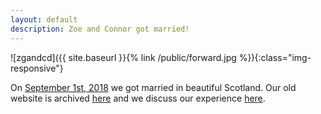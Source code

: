 ```yaml
---
layout: default
description: Zoe and Connor got married!
---
```


![zgandcd]({{ site.baseurl }}{% link /public/forward.jpg %}){:class="img-responsive"}

On [September 1st, 2018](https://www.nytimes.com/2018/09/02/fashion/weddings/zoe-guengerich-connor-dowd.html) we got married in beautiful Scotland. Our old website is archived [here](https://web.archive.org/web/20180821125924/https://www.zoeandconnor.com/) and we discuss our experience [here](https://issuu.com/wefellinlove/docs/wefellinlove-issuetwo/26). 


